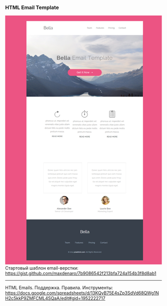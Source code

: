 ### HTML Email Template
![screenshot](img/email_project.png)
Стартовый шаблон email-верстки: https://gist.github.com/maxdenaro/7b9086542f213bfa724a154b3f8d8ab1
___
HTML Emails. Поддержка. Правила. Инструменты: https://docs.google.com/spreadsheets/d/13KQyB75E4sZp3SdVd68QWg1NH2c5kkP9ZMFCML4SQaA/edit#gid=1952222717

